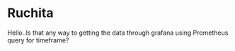 # Ruchita
Hello..Is that any way to getting the data through grafana using Prometheus query for timeframe?
